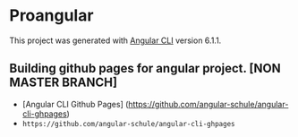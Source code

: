 # Proangular

This project was generated with [Angular CLI](https://github.com/angular/angular-cli) version 6.1.1.

## Building github pages for angular project. [NON MASTER BRANCH]
* [Angular CLI Github Pages] (https://github.com/angular-schule/angular-cli-ghpages)
* `https://github.com/angular-schule/angular-cli-ghpages`